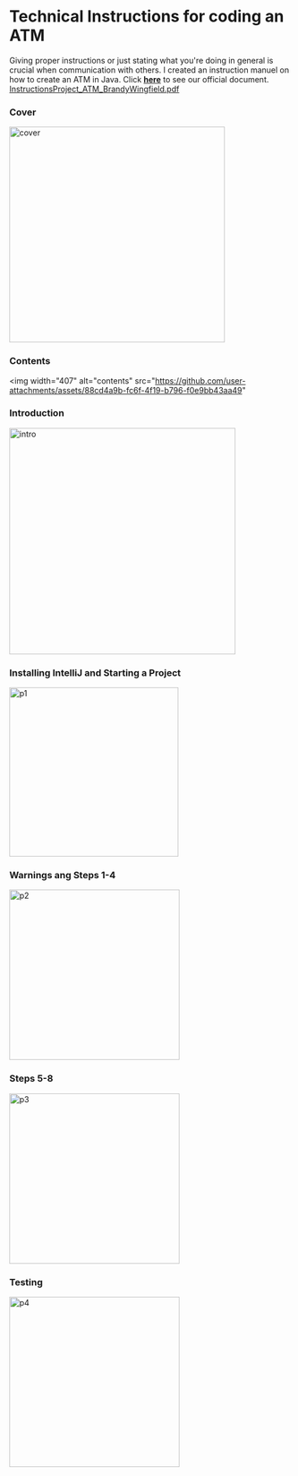 # Technical Instructions for coding an ATM
Giving proper instructions or just stating what you're doing in general is crucial when communication with others. I created an instruction manuel on how to
create an ATM in Java. 
Click [**here**](file:///C:/Users/Brandy/Downloads/Random/InstructionsProject_ATM_BrandyWingfield.pdf) to see our official document.
[InstructionsProject_ATM_BrandyWingfield.pdf](https://github.com/user-attachments/files/18154663/InstructionsProject_ATM_BrandyWingfield.pdf)

### Cover
<img width="385" alt="cover" src="https://github.com/user-attachments/assets/2376f25b-abe4-441f-ad5e-daed6392a5dc" />

### Contents
<img width="407" alt="contents" src="https://github.com/user-attachments/assets/88cd4a9b-fc6f-4f19-b796-f0e9bb43aa49" 

### Introduction
<img width="404" alt="intro" src="https://github.com/user-attachments/assets/0ba1d13e-413d-4aaa-a49f-a120f350aaad" />

### Installing IntelliJ and Starting a Project
<img width="302" alt="p1" src="https://github.com/user-attachments/assets/d537a5e6-c101-4b55-be05-163ac585dd7c" />

### Warnings ang Steps 1-4
<img width="304" alt="p2" src="https://github.com/user-attachments/assets/454d01a0-5a3a-4b02-aa6a-51850ad086b4" />

### Steps 5-8
<img width="304" alt="p3" src="https://github.com/user-attachments/assets/c291cd69-4f7e-4e16-aebe-dd99a8db266a" />

### Testing
<img width="304" alt="p4" src="https://github.com/user-attachments/assets/a6baf6ff-a8df-4ec3-b32f-b7839cffab9a" />
